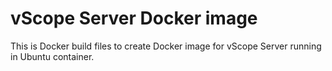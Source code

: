 vScope Server Docker image
=============

This is Docker build files to create Docker image for vScope Server running in Ubuntu container.
